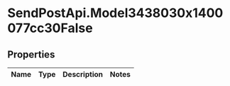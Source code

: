 # SendPostApi.Model3438030x1400077cc30False

## Properties
Name | Type | Description | Notes
------------ | ------------- | ------------- | -------------


